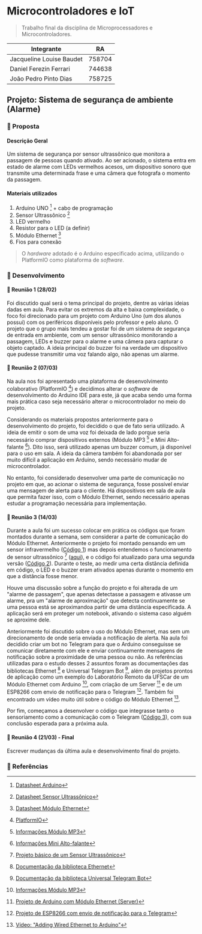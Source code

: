 # Microcontroladores e IoT
> Trabalho final da disciplina de Microprocessadores e Microcontroladores. 

Integrante | RA
----------- | ---------
Jacqueline Louise Baudet | 758704
Daniel Ferezin Ferrari | 744638 
João Pedro Pinto Dias | 758725

## Projeto: Sistema de segurança de ambiente (Alarme)
### :beginner: Proposta
#### Descrição Geral
Um sistema de segurança por sensor ultrassônico que monitora a passagem de pessoas quando ativado. Ao ser acionado, o sistema entra em estado de alarme com LEDs vermelhos acesos, um dispositivo sonoro que transmite uma determinada frase e uma câmera que fotografa o momento da passagem.

#### Materiais utilizados
1. Arduino UNO [^A] + cabo de programação
2. Sensor Ultrassônico [^U]
3. LED vermelho
3. Resistor para o LED (a definir)
4. Módulo Ethernet [^M]
5. Fios para conexão

> O _hardware_ adotado é o Arduino especificado acima, utilizando o PlatformIO como plataforma de _software_.

### :beginner: Desenvolvimento
#### :small_blue_diamond: Reunião 1 (28/02)
Foi discutido qual será o tema principal do projeto, dentre as várias ideias dadas em aula. Para evitar os extremos da alta e baixa complexidade, o foco foi direcionado para um projeto com Arduino Uno (um dos alunos possui) com os periféricos disponíveis pelo professor e pelo aluno. O projeto que o grupo mais tendeu a gostar foi de um sistema de segurança de entrada em ambiente, com um sensor ultrassônico monitorando a passagem, LEDs e buzzer para o alarme e uma câmera para capturar o objeto captado. A ideia principal do buzzer foi na verdade um dispositivo que pudesse transmitir uma voz falando algo, não apenas um alarme.

#### :small_blue_diamond: Reunião 2 (07/03)
Na aula nos foi apresentado uma plataforma de desenvolvimento colaborativo (PlatformIO [^P]) e decidimos alterar o _software_ de desenvolvimento do Arduino IDE para este, já que acaba sendo uma forma mais prática caso seja necessário alterar o microcontrolador no meio do projeto. 

Considerando os materiais propostos anteriormente para o desenvolvimento do projeto, foi decidido o que de fato seria utilizado. A ideia de emitir o som de uma voz foi deixada de lado porque seria necessário comprar dispositivos externos (Módulo MP3 [^3] e Mini Alto-falante [^F]). Dito isso, será utilizado apenas um buzzer comum, já disponível para o uso em sala. A ideia da câmera também foi abandonada por ser muito difícil a aplicação em Arduino, sendo necessário mudar de microcontrolador.

No entanto, foi considerado desenvolver uma parte de comunicação no projeto em que, ao acionar o sistema de segurança, fosse possível enviar uma mensagem de alerta para o cliente. Há dispositivos em sala de aula que permita fazer isso, com o Módulo Ethernet, sendo necessário apenas estudar a programação necessária para implementação.

#### :small_blue_diamond: Reunião 3 (14/03)
Durante a aula foi um sucesso colocar em prática os códigos que foram montados durante a semana, sem considerar a parte de comunicação do Módulo Ethernet. Anteriormente o projeto foi montado pensando em um sensor infravermelho ([Código 1](codigos/alarme_ver_1.ino)) mas depois entendemos o funcionamento de sensor ultrassônico [^2] ([aqui](codigos/sensor_ultra.ino)), e o código foi atualizado para uma segunda versão ([Código 2](codigos/alarme_ver_2.ino)). Durante o teste, ao medir uma certa distância definida em código, o LED e o buzzer eram ativados apenas durante o momento em que a distância fosse menor.

Houve uma discussão sobre a função do projeto e foi alterada de um "alarme de passagem", que apenas detectasse a passagem e ativasse um alarme, pra um "alarme de aproximação" que detecta continuamente se uma pessoa está se aproximandoa partir de uma distância especificada. A aplicação será em proteger um notebook, ativando o sistema caso alguém se aproxime dele.

Anteriormente foi discutido sobre o uso do Módulo Ethernet, mas sem um direcionamento de onde seria enviada a notificação de alerta. Na aula foi decidido criar um bot no Telegram para que o Arduino conseguisse se comunicar diretamente com ele e enviar continuamente mensagens de notificação sobre a proximidade de uma pessoa ou não. As referências utilizadas para o estudo desses 2 assuntos foram as documentações das bibliotecas Ethernet [^4] e Universal Telegram Bot [^5], além de projetos  prontos de aplicação como um exemplo do Laboratório Remoto da UFSCar de um Módulo Ethernet com Arduino [^3], com criação de um Server [^6] e de um ESP8266 com envio de notificação para o Telegram [^7]. Também foi encontrado um vídeo muito útil sobre o código do Módulo Ethernet [^1].

Por fim, começamos a desenvolver o código que integrasse tanto o sensoriamento como a comunicação com o Telegram ([Código 3](codigos/alarme_ver_3.ino)), com sua conclusão esperada para a próxima aula.

#### :small_blue_diamond: Reunião 4 (21/03) - Final
Escrever mudanças da última aula e desenvolvimento final do projeto.


### :link: Referências
[^A]: [Datasheet Arduino](https://docs.arduino.cc/hardware/uno-rev3)
[^U]: [Datasheet Sensor Ultrassônico](https://d229kd5ey79jzj.cloudfront.net/620/HCSR04.pdf)
[^M]: [Datasheet Módulo Ethernet](https://www.mouser.com/catalog/specsheets/a000056_datasheet.pdf)
[^3]: [Informações Módulo MP3](https://www.usinainfo.com.br/mp3-arduino/modulo-mp3-arduino-dfplayer-mini-5187.html)
[^F]: [Informações Mini Alto-falante](https://www.usinainfo.com.br/mini-alto-falante/mini-alto-falante-5w-6-ohms-78mm-para-projetos-yd78-3421.html)
[^P]: [PlatformIO](https://docs.platformio.org/en/latest/)
[^1]: [Vídeo: "Adding Wired Ethernet to Arduino"](https://www.youtube.com/watch?v=bzEVvzppvvo&ab_channel=misperry)
[^2]: [Projeto básico de um Sensor Ultrassônico](https://www.eletruscomp.com.br/post/projeto-15-sensor-ultrasonico-basico/)
[^3]: [Exemplo de uso do Módulo Ethernet com Arduino (Lab. Remoto UFSCar)](https://vlab.dc.ufscar.br/examples/arduino_uno/web.txt)
[^4]: [Documentação da biblioteca Ethernet](https://reference.arduino.cc/reference/en/libraries/ethernet/)
[^5]: [Documentação da biblioteca Universal Telegram Bot](https://www.arduino.cc/reference/en/libraries/universaltelegrambot/)
[^6]: [Projeto de Arduino com Módulo Ethernet (Server)](https://blogmasterwalkershop.com.br/arduino/como-usar-com-arduino-modulo-ethernet-enc28j60-web-server)
[^7]: [Projeto de ESP8266 com envio de notificação para o Telegram](https://randomnerdtutorials.com/telegram-esp8266-nodemcu-motion-detection-arduino/)
